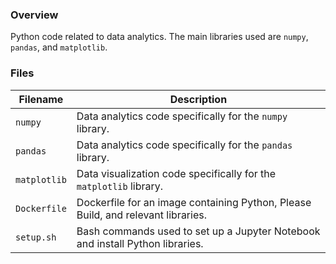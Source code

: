 ### Overview

Python code related to data analytics.  The main libraries used are `numpy`, `pandas`, and `matplotlib`.

### Files

| Filename     | Description                                                                      |
|--------------|----------------------------------------------------------------------------------|
| `numpy`      | Data analytics code specifically for the `numpy` library.                        |
| `pandas`     | Data analytics code specifically for the `pandas` library.                       |
| `matplotlib` | Data visualization code specifically for the `matplotlib` library.               |
| `Dockerfile` | Dockerfile for an image containing Python, Please Build, and relevant libraries. |
| `setup.sh`   | Bash commands used to set up a Jupyter Notebook and install Python libraries.    |